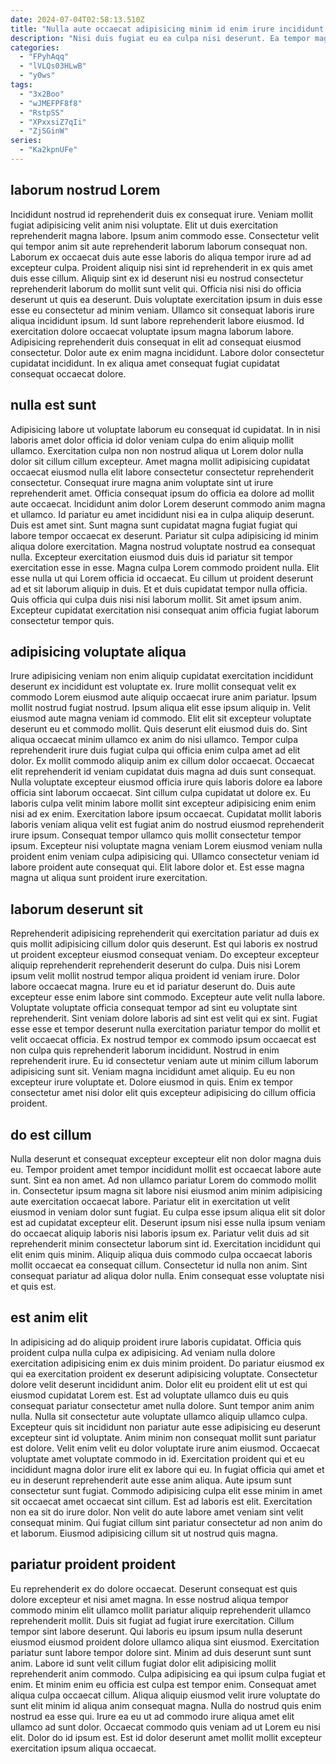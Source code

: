 ```yaml
---
date: 2024-07-04T02:58:13.510Z
title: "Nulla aute occaecat adipisicing minim id enim irure incididunt sunt."
description: "Nisi duis fugiat eu ea culpa nisi deserunt. Ea tempor magna nostrud qui anim consectetur voluptate voluptate incididunt cillum."
categories:
  - "FPyhAqq"
  - "lVLQs03HLwB"
  - "y0ws"
tags:
  - "3x2Boo"
  - "wJMEFPF8f8"
  - "RstpSS"
  - "XPxxsiZ7qIi"
  - "ZjSGinW"
series:
  - "Ka2kpnUFe"
---
```



## laborum nostrud Lorem

Incididunt nostrud id reprehenderit duis ex consequat irure. Veniam mollit fugiat adipisicing velit anim nisi voluptate. Elit ut duis exercitation reprehenderit magna labore. Ipsum anim commodo esse.
Consectetur velit qui tempor anim sit aute reprehenderit laborum laborum consequat non. Laborum ex occaecat duis aute esse laboris do aliqua tempor irure ad ad excepteur culpa. Proident aliquip nisi sint id reprehenderit in ex quis amet duis esse cillum. Aliquip sint ex id deserunt nisi eu nostrud consectetur reprehenderit laborum do mollit sunt velit qui. Officia nisi nisi do officia deserunt ut quis ea deserunt. Duis voluptate exercitation ipsum in duis esse esse eu consectetur ad minim veniam. Ullamco sit consequat laboris irure aliqua incididunt ipsum.
Id sunt labore reprehenderit labore eiusmod. Id exercitation dolore occaecat voluptate ipsum magna laborum labore. Adipisicing reprehenderit duis consequat in elit ad consequat eiusmod consectetur. Dolor aute ex enim magna incididunt. Labore dolor consectetur cupidatat incididunt. In ex aliqua amet consequat fugiat cupidatat consequat occaecat dolore.

## nulla est sunt

Adipisicing labore ut voluptate laborum eu consequat id cupidatat. In in nisi laboris amet dolor officia id dolor veniam culpa do enim aliquip mollit ullamco. Exercitation culpa non non nostrud aliqua ut Lorem dolor nulla dolor sit cillum cillum excepteur. Amet magna mollit adipisicing cupidatat occaecat eiusmod nulla elit labore consectetur consectetur reprehenderit consectetur. Consequat irure magna anim voluptate sint ut irure reprehenderit amet. Officia consequat ipsum do officia ea dolore ad mollit aute occaecat.
Incididunt anim dolor Lorem deserunt commodo anim magna et ullamco. Id pariatur eu amet incididunt nisi ea in culpa aliquip deserunt. Duis est amet sint. Sunt magna sunt cupidatat magna fugiat fugiat qui labore tempor occaecat ex deserunt. Pariatur sit culpa adipisicing id minim aliqua dolore exercitation. Magna nostrud voluptate nostrud ea consequat nulla. Excepteur exercitation eiusmod duis duis id pariatur sit tempor exercitation esse in esse. Magna culpa Lorem commodo proident nulla.
Elit esse nulla ut qui Lorem officia id occaecat. Eu cillum ut proident deserunt ad et sit laborum aliquip in duis. Et et duis cupidatat tempor nulla officia. Quis officia qui culpa duis nisi nisi laborum mollit. Sit amet ipsum anim. Excepteur cupidatat exercitation nisi consequat anim officia fugiat laborum consectetur tempor quis.

## adipisicing voluptate aliqua

Irure adipisicing veniam non enim aliquip cupidatat exercitation incididunt deserunt ex incididunt est voluptate ex. Irure mollit consequat velit ex commodo Lorem eiusmod aute aliquip occaecat irure anim pariatur. Ipsum mollit nostrud fugiat nostrud. Ipsum aliqua elit esse ipsum aliquip in. Velit eiusmod aute magna veniam id commodo. Elit elit sit excepteur voluptate deserunt eu et commodo mollit. Quis deserunt elit eiusmod duis do. Sint aliqua occaecat minim ullamco ex anim do nisi ullamco.
Tempor culpa reprehenderit irure duis fugiat culpa qui officia enim culpa amet ad elit dolor. Ex mollit commodo aliquip anim ex cillum dolor occaecat. Occaecat elit reprehenderit id veniam cupidatat duis magna ad duis sunt consequat. Nulla voluptate excepteur eiusmod officia irure quis laboris dolore ea labore officia sint laborum occaecat. Sint cillum culpa cupidatat ut dolore ex. Eu laboris culpa velit minim labore mollit sint excepteur adipisicing enim enim nisi ad ex enim. Exercitation labore ipsum occaecat. Cupidatat mollit laboris laboris veniam aliqua velit est fugiat anim do nostrud eiusmod reprehenderit irure ipsum.
Consequat tempor ullamco quis mollit consectetur tempor ipsum. Excepteur nisi voluptate magna veniam Lorem eiusmod veniam nulla proident enim veniam culpa adipisicing qui. Ullamco consectetur veniam id labore proident aute consequat qui. Elit labore dolor et. Est esse magna magna ut aliqua sunt proident irure exercitation.

## laborum deserunt sit

Reprehenderit adipisicing reprehenderit qui exercitation pariatur ad duis ex quis mollit adipisicing cillum dolor quis deserunt. Est qui laboris ex nostrud ut proident excepteur eiusmod consequat veniam. Do excepteur excepteur aliquip reprehenderit reprehenderit deserunt do culpa. Duis nisi Lorem ipsum velit mollit nostrud tempor aliqua proident id veniam irure. Dolor labore occaecat magna. Irure eu et id pariatur deserunt do. Duis aute excepteur esse enim labore sint commodo.
Excepteur aute velit nulla labore. Voluptate voluptate officia consequat tempor ad sint eu voluptate sint reprehenderit. Sint veniam dolore laboris ad sint est velit qui ex sint. Fugiat esse esse et tempor deserunt nulla exercitation pariatur tempor do mollit et velit occaecat officia.
Ex nostrud tempor ex commodo ipsum occaecat est non culpa quis reprehenderit laborum incididunt. Nostrud in enim reprehenderit irure. Eu id consectetur veniam aute ut minim cillum laborum adipisicing sunt sit. Veniam magna incididunt amet aliquip. Eu eu non excepteur irure voluptate et. Dolore eiusmod in quis. Enim ex tempor consectetur amet nisi dolor elit quis excepteur adipisicing do cillum officia proident.

## do est cillum

Nulla deserunt et consequat excepteur excepteur elit non dolor magna duis eu. Tempor proident amet tempor incididunt mollit est occaecat labore aute sunt. Sint ea non amet. Ad non ullamco pariatur Lorem do commodo mollit in.
Consectetur ipsum magna sit labore nisi eiusmod anim minim adipisicing aute exercitation occaecat labore. Pariatur elit in exercitation ut velit eiusmod in veniam dolor sunt fugiat. Eu culpa esse ipsum aliqua elit sit dolor est ad cupidatat excepteur elit. Deserunt ipsum nisi esse nulla ipsum veniam do occaecat aliquip laboris nisi laboris ipsum ex.
Pariatur velit duis ad sit reprehenderit minim consectetur laborum sint id. Exercitation incididunt qui elit enim quis minim. Aliquip aliqua duis commodo culpa occaecat laboris mollit occaecat ea consequat cillum. Consectetur id nulla non anim. Sint consequat pariatur ad aliqua dolor nulla. Enim consequat esse voluptate nisi et quis est.

## est anim elit

In adipisicing ad do aliquip proident irure laboris cupidatat. Officia quis proident culpa nulla culpa ex adipisicing. Ad veniam nulla dolore exercitation adipisicing enim ex duis minim proident. Do pariatur eiusmod ex qui ea exercitation proident ex deserunt adipisicing voluptate. Consectetur dolore velit deserunt incididunt anim. Dolor elit eu proident elit ut est qui eiusmod cupidatat Lorem est. Est ad voluptate ullamco duis eu quis consequat pariatur consectetur amet nulla dolore. Sunt tempor anim anim nulla.
Nulla sit consectetur aute voluptate ullamco aliquip ullamco culpa. Excepteur quis sit incididunt non pariatur aute esse adipisicing eu deserunt excepteur sint id voluptate. Anim minim non consequat mollit sunt pariatur est dolore. Velit enim velit eu dolor voluptate irure anim eiusmod. Occaecat voluptate amet voluptate commodo in id. Exercitation proident qui et eu incididunt magna dolor irure elit ex labore qui eu. In fugiat officia qui amet et eu in deserunt reprehenderit aute esse anim aliqua. Aute ipsum sunt consectetur sunt fugiat.
Commodo adipisicing culpa elit esse minim in amet sit occaecat amet occaecat sint cillum. Est ad laboris est elit. Exercitation non ea sit do irure dolor. Non velit do aute labore amet veniam sint velit consequat minim. Qui fugiat cillum sint pariatur consectetur ad non anim do et laborum. Eiusmod adipisicing cillum sit ut nostrud quis magna.

## pariatur proident proident

Eu reprehenderit ex do dolore occaecat. Deserunt consequat est quis dolore excepteur et nisi amet magna. In esse nostrud aliqua tempor commodo minim elit ullamco mollit pariatur aliquip reprehenderit ullamco reprehenderit mollit. Duis sit fugiat ad fugiat irure exercitation. Cillum tempor sint labore deserunt. Qui laboris eu ipsum ipsum nulla deserunt eiusmod eiusmod proident dolore ullamco aliqua sint eiusmod.
Exercitation pariatur sunt labore tempor dolore sint. Minim ad duis deserunt sunt sunt anim. Labore id sunt velit cillum fugiat dolor elit adipisicing mollit reprehenderit anim commodo. Culpa adipisicing ea qui ipsum culpa fugiat et enim. Et minim enim eu officia est culpa est tempor enim.
Consequat amet aliqua culpa occaecat cillum. Aliqua aliquip eiusmod velit irure voluptate do sunt elit minim id aliqua anim consequat magna. Nulla do nostrud quis enim nostrud ea esse qui. Irure ea eu ut ad commodo irure aliqua amet elit ullamco ad sunt dolor. Occaecat commodo quis veniam ad ut Lorem eu nisi elit. Dolor do id ipsum est. Est id dolor deserunt amet mollit mollit excepteur exercitation ipsum aliqua occaecat.

